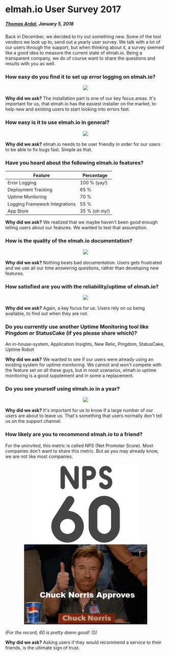 # elmah.io User Survey 2017

##### [Thomas Ardal](http://elmah.io/about/), January 5, 2018

Back in December, we decided to try out something new. Some of the tool vendors we look up to, send out a yearly user survey. We talk with a lot of our users through the support, but when thinking about it, a survey seemed like a good idea to measure the current state of elmah.io. Being a transparent company, we do of course want to share the questions and results with you as well.

### How easy do you find it to set up error logging on elmah.io?

<div style="text-align: center;">
<img src="https://chart.googleapis.com/chart?cht=p&chs=757x250&chd=t:41,53,6&chl=Very easy|Easy|Acceptable&chco=0da58e,0b8d8b,087588,065c85" style="box-shadow:none;" />
</div>

**Why did we ask?** The installation part is one of our key focus areas. It's important for us, that elmah.io has the easiest installer on the market, to help new and existing users to start looking into errors fast.

### How easy is it to use elmah.io in general?

<div style="text-align: center;">
<img src="https://chart.googleapis.com/chart?cht=p&chs=757x250&chd=t:35,55,10&chl=Very easy|Easy|Acceptable&chco=0da58e,0b8d8b,087588,065c85" style="box-shadow:none;" />
</div>

**Why did we ask?** elmah.io needs to be user friendly in order for our users to be able to fix bugs fast. Simple as that.

### Have you heard about the following elmah.io features?

| Feature | Percentage |
|---|---|
| Error Logging | 100 % (yay!) |
| Deployment Tracking | 65 % |
| Uptime Monitoring | 70 % |
| Logging Framework Integrations | 55 % |
| App Store | 35 % (oh my!) |

**Why did we ask?** We realized that we maybe haven't been good enough telling users about our features. We wanted to test that assumption.

### How is the quality of the elmah.io documentation?

<div style="text-align: center;">
<img src="https://chart.googleapis.com/chart?cht=p&chs=757x250&chd=t:18,71,11&chl=Very good|Good|Medium&chco=0da58e,0b8d8b,087588,065c85" style="box-shadow:none;" />
</div>

**Why did we ask?** Nothing beats bad documentation. Users gets frustrated and we use all our time answering questions, rather than developing new features.

### How satisfied are you with the reliability/uptime of elmah.io?

<div style="text-align: center;">
<img src="https://chart.googleapis.com/chart?cht=p&chs=757x250&chd=t:70,30&chl=Very satisfied|Satisfied|Medium&chco=0da58e,0b8d8b,087588,065c85" style="box-shadow:none;" />
</div>

**Why did we ask?** Again, a key focus for us. Users rely on us being available, to find out when they are not.

### Do you currently use another Uptime Monitoring tool like Pingdom or StatusCake (if yes please share which)?

An in-house-system, Application Insights, New Relic, Pingdom, StatusCake, Uptime Robot

**Why did we ask?** We wanted to see if our users were already using an existing system for uptime monitoring. We cannot and won't compete with the feature set on all these guys, but in most scenarios, elmah.io uptime monitoring is a good supplement and in some a replacement.

### Do you see yourself using elmah.io in a year?

<div style="text-align: center;">
<img src="https://chart.googleapis.com/chart?cht=p&chs=757x250&chd=t:85,15&chl=Yes|No&chco=0da58e,0b8d8b,087588,065c85" style="box-shadow:none;" />
</div>

**Why did we ask?** It's important for us to know if a large number of our users are about to leave us. That's something that users normally don't tell us on the support channel.

### How likely are you to recommend elmah.io to a friend?

For the uninvited, this metric is called NPS (Net Promoter Score). Most companies don't want to share this metric. But as you may already know, we are not like most companies.

<div style="text-align: center;">
<img src="/images/nps60.png" style="box-shadow:none;" /><img src="/images/chuck.gif" style="box-shadow:none;"/>
</div>

_(For the record, 60 is pretty damn good! :D)_

**Why did we ask?** Asking users if they would recommend a service to their friends, is the ultimate sign of trust.